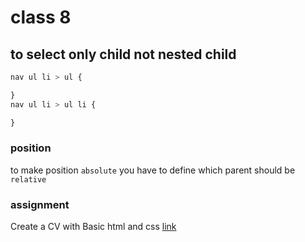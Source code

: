 # class 8
## to select only child not nested child 
~~~css
nav ul li > ul {

}
nav ul li > ul li {

}
~~~

### position
to make position `absolute` you have to define which parent should be `relative`

### assignment 
Create a CV with Basic html and css [link](http://webpoka.com/portfolio/sample-cv/basic-cv.jpg) 


